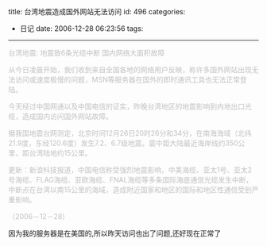 title: 台湾地震造成国外网站无法访问
id: 496
categories:
  - 日记
date: 2006-12-28 06:23:56
tags:
---

<span style="color: #c0c0c0;">台湾地震: 地震致6条光缆中断 国内网络大面积故障</span>

<span style="color: #c0c0c0;"> 从今日凌晨开始，我们收到来自全国各地的网络用户反映，称许多国外网站出现无法访问或速度极慢的问题，MSN等服务器在国外的即时通讯工具也无法正常登陆。</span>

<span style="color: #c0c0c0;"> 今天经过中国网通以及中国电信的证实，昨晚台湾地区的地震影响到内地出口光缆，造成国内访问国外网站故障。</span>

<span style="color: #c0c0c0;"> 据我国地震台网测定，北京时间12月26日20时26分和34分，在南海海域（北纬21.9度，东经120.6度）发生7.2、6.7级地震。震中距大陆最近海岸线约350公里，距台湾陆地约15公里。 </span>

<span style="color: #c0c0c0;"> 更新：新浪科技报道，中国电信称受强烈地震影响，中美海缆、亚太1号、亚太2号海缆、FLAG海缆、亚欧海缆、FNAL海缆等多条国际海底通信光缆发生中断，中断点在台湾以南15公里的海域，造成附近国家和地区的国际和地区性通信受到严重影响。 </span>

<span style="color: #c0c0c0;"> （2006－12－28）</span>

因为我的服务器是在美国的,所以昨天访问也出了问题,还好现在正常了